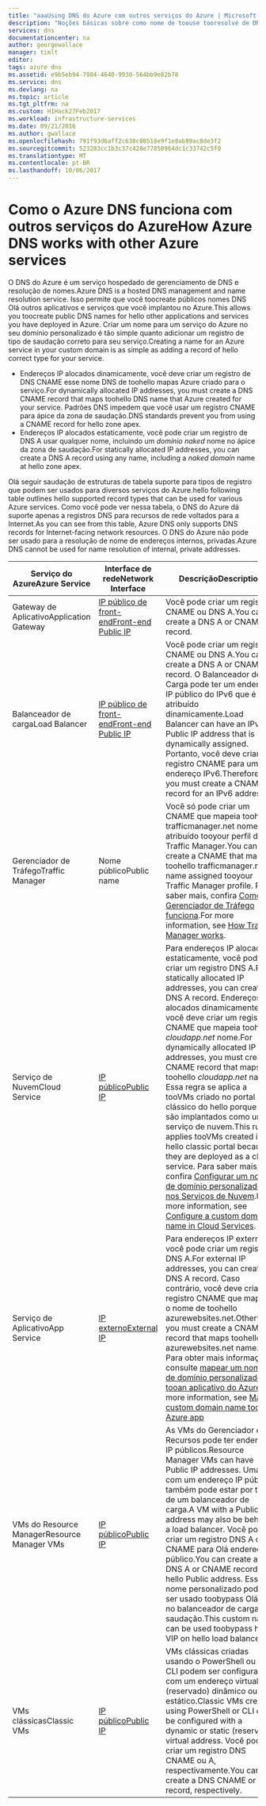 ```yaml
---
title: "aaaUsing DNS do Azure com outros serviços do Azure | Microsoft Docs"
description: "Noções básicas sobre como nome de toouse tooresolve de DNS do Azure para outros serviços do Azure"
services: dns
documentationcenter: na
author: georgewallace
manager: timlt
editor: 
tags: azure dns
ms.assetid: e9b5eb94-7984-4640-9930-564bb9e82b78
ms.service: dns
ms.devlang: na
ms.topic: article
ms.tgt_pltfrm: na
ms.custom: H1Hack27Feb2017
ms.workload: infrastructure-services
ms.date: 09/21/2016
ms.author: gwallace
ms.openlocfilehash: 791f93d6aff2c638c08518e9f1e8ab89ac8de3f2
ms.sourcegitcommit: 523283cc1b3c37c428e77850964dc1c33742c5f0
ms.translationtype: MT
ms.contentlocale: pt-BR
ms.lasthandoff: 10/06/2017
---
```

# <a name="how-azure-dns-works-with-other-azure-services"></a><span data-ttu-id="342f4-103">Como o Azure DNS funciona com outros serviços do Azure</span><span class="sxs-lookup"><span data-stu-id="342f4-103">How Azure DNS works with other Azure services</span></span>

<span data-ttu-id="342f4-104">O DNS do Azure é um serviço hospedado de gerenciamento de DNS e resolução de nomes.</span><span class="sxs-lookup"><span data-stu-id="342f4-104">Azure DNS is a hosted DNS management and name resolution service.</span></span> <span data-ttu-id="342f4-105">Isso permite que você toocreate públicos nomes DNS Olá outros aplicativos e serviços que você implantou no Azure.</span><span class="sxs-lookup"><span data-stu-id="342f4-105">This allows you toocreate public DNS names for hello other applications and services you have deployed in Azure.</span></span> <span data-ttu-id="342f4-106">Criar um nome para um serviço do Azure no seu domínio personalizado é tão simple quanto adicionar um registro de tipo de saudação correto para seu serviço.</span><span class="sxs-lookup"><span data-stu-id="342f4-106">Creating a name for an Azure service in your custom domain is as simple as adding a record of hello correct type for your service.</span></span>

* <span data-ttu-id="342f4-107">Endereços IP alocados dinamicamente, você deve criar um registro de DNS CNAME esse nome DNS de toohello mapas Azure criado para o serviço.</span><span class="sxs-lookup"><span data-stu-id="342f4-107">For dynamically allocated IP addresses, you must create a DNS CNAME record that maps toohello DNS name that Azure created for your service.</span></span> <span data-ttu-id="342f4-108">Padrões DNS impedem que você usar um registro CNAME para ápice da zona de saudação.</span><span class="sxs-lookup"><span data-stu-id="342f4-108">DNS standards prevent you from using a CNAME record for hello zone apex.</span></span>
* <span data-ttu-id="342f4-109">Endereços IP alocados estaticamente, você pode criar um registro de DNS A usar qualquer nome, incluindo um *domínio naked* nome no ápice da zona de saudação.</span><span class="sxs-lookup"><span data-stu-id="342f4-109">For statically allocated IP addresses, you can create a DNS A record using any name, including a *naked domain* name at hello zone apex.</span></span>

<span data-ttu-id="342f4-110">Olá seguir saudação de estruturas de tabela suporte para tipos de registro que podem ser usados para diversos serviços do Azure.</span><span class="sxs-lookup"><span data-stu-id="342f4-110">hello following table outlines hello supported record types that can be used for various Azure services.</span></span> <span data-ttu-id="342f4-111">Como você pode ver nessa tabela, o DNS do Azure dá suporte apenas a registros DNS para recursos de rede voltados para a Internet.</span><span class="sxs-lookup"><span data-stu-id="342f4-111">As you can see from this table, Azure DNS only supports DNS records for Internet-facing network resources.</span></span> <span data-ttu-id="342f4-112">O DNS do Azure não pode ser usado para a resolução de nome de endereços internos, privadas.</span><span class="sxs-lookup"><span data-stu-id="342f4-112">Azure DNS cannot be used for name resolution of internal, private addresses.</span></span>

| <span data-ttu-id="342f4-113">Serviço do Azure</span><span class="sxs-lookup"><span data-stu-id="342f4-113">Azure Service</span></span> | <span data-ttu-id="342f4-114">Interface de rede</span><span class="sxs-lookup"><span data-stu-id="342f4-114">Network Interface</span></span> | <span data-ttu-id="342f4-115">Descrição</span><span class="sxs-lookup"><span data-stu-id="342f4-115">Description</span></span> |
| --- | --- | --- |
| <span data-ttu-id="342f4-116">Gateway de Aplicativo</span><span class="sxs-lookup"><span data-stu-id="342f4-116">Application Gateway</span></span> |[<span data-ttu-id="342f4-117">IP público de front-end</span><span class="sxs-lookup"><span data-stu-id="342f4-117">Front-end Public IP</span></span>](dns-custom-domain.md#public-ip-address) |<span data-ttu-id="342f4-118">Você pode criar um registro CNAME ou DNS A.</span><span class="sxs-lookup"><span data-stu-id="342f4-118">You can create a DNS A or CNAME record.</span></span> |
| <span data-ttu-id="342f4-119">Balanceador de carga</span><span class="sxs-lookup"><span data-stu-id="342f4-119">Load Balancer</span></span> |[<span data-ttu-id="342f4-120">IP público de front-end</span><span class="sxs-lookup"><span data-stu-id="342f4-120">Front-end Public IP</span></span>](dns-custom-domain.md#public-ip-address)  |<span data-ttu-id="342f4-121">Você pode criar um registro CNAME ou DNS A.</span><span class="sxs-lookup"><span data-stu-id="342f4-121">You can create a DNS A or CNAME record.</span></span> <span data-ttu-id="342f4-122">O Balanceador de Carga pode ter um endereço IP público do IPv6 que é atribuído dinamicamente.</span><span class="sxs-lookup"><span data-stu-id="342f4-122">Load Balancer can have an IPv6 Public IP address that is dynamically assigned.</span></span> <span data-ttu-id="342f4-123">Portanto, você deve criar um registro CNAME para um endereço IPv6.</span><span class="sxs-lookup"><span data-stu-id="342f4-123">Therefore, you must create a CNAME record for an IPv6 address.</span></span> |
| <span data-ttu-id="342f4-124">Gerenciador de Tráfego</span><span class="sxs-lookup"><span data-stu-id="342f4-124">Traffic Manager</span></span> |<span data-ttu-id="342f4-125">Nome público</span><span class="sxs-lookup"><span data-stu-id="342f4-125">Public name</span></span> |<span data-ttu-id="342f4-126">Você só pode criar um CNAME que mapeia toohello trafficmanager.net nome atribuído tooyour perfil do Traffic Manager.</span><span class="sxs-lookup"><span data-stu-id="342f4-126">You can only create a CNAME that maps toohello trafficmanager.net name assigned tooyour Traffic Manager profile.</span></span> <span data-ttu-id="342f4-127">Para saber mais, confira [Como o Gerenciador de Tráfego funciona](../traffic-manager/traffic-manager-overview.md#traffic-manager-example).</span><span class="sxs-lookup"><span data-stu-id="342f4-127">For more information, see [How Traffic Manager works](../traffic-manager/traffic-manager-overview.md#traffic-manager-example).</span></span> |
| <span data-ttu-id="342f4-128">Serviço de Nuvem</span><span class="sxs-lookup"><span data-stu-id="342f4-128">Cloud Service</span></span> |[<span data-ttu-id="342f4-129">IP público</span><span class="sxs-lookup"><span data-stu-id="342f4-129">Public IP</span></span>](dns-custom-domain.md#public-ip-address) |<span data-ttu-id="342f4-130">Para endereços IP alocados estaticamente, você pode criar um registro DNS A.</span><span class="sxs-lookup"><span data-stu-id="342f4-130">For statically allocated IP addresses, you can create a DNS A record.</span></span> <span data-ttu-id="342f4-131">Endereços IP alocados dinamicamente, você deve criar um registro CNAME que mapeia toohello *cloudapp.net* nome.</span><span class="sxs-lookup"><span data-stu-id="342f4-131">For dynamically allocated IP addresses, you must create a CNAME record that maps toohello *cloudapp.net* name.</span></span> <span data-ttu-id="342f4-132">Essa regra se aplica a tooVMs criado no portal clássico do hello porque eles são implantados como um serviço de nuvem.</span><span class="sxs-lookup"><span data-stu-id="342f4-132">This rule applies tooVMs created in hello classic portal because they are deployed as a cloud service.</span></span> <span data-ttu-id="342f4-133">Para saber mais, confira [Configurar um nome de domínio personalizado nos Serviços de Nuvem](../cloud-services/cloud-services-custom-domain-name-portal.md).</span><span class="sxs-lookup"><span data-stu-id="342f4-133">For more information, see [Configure a custom domain name in Cloud Services](../cloud-services/cloud-services-custom-domain-name-portal.md).</span></span> |
| <span data-ttu-id="342f4-134">Serviço de Aplicativo</span><span class="sxs-lookup"><span data-stu-id="342f4-134">App Service</span></span> | [<span data-ttu-id="342f4-135">IP externo</span><span class="sxs-lookup"><span data-stu-id="342f4-135">External IP</span></span>](dns-custom-domain.md#app-service-web-apps) |<span data-ttu-id="342f4-136">Para endereços IP externos, você pode criar um registro DNS A.</span><span class="sxs-lookup"><span data-stu-id="342f4-136">For external IP addresses, you can create a DNS A record.</span></span> <span data-ttu-id="342f4-137">Caso contrário, você deve criar um registro CNAME que mapeia o nome de toohello azurewebsites.net.</span><span class="sxs-lookup"><span data-stu-id="342f4-137">Otherwise, you must create a CNAME record that maps toohello azurewebsites.net name.</span></span> <span data-ttu-id="342f4-138">Para obter mais informações, consulte [mapear um nome de domínio personalizado tooan aplicativo do Azure](../app-service-web/web-sites-custom-domain-name.md)</span><span class="sxs-lookup"><span data-stu-id="342f4-138">For more information, see [Map a custom domain name tooan Azure app](../app-service-web/web-sites-custom-domain-name.md)</span></span> |
| <span data-ttu-id="342f4-139">VMs do Resource Manager</span><span class="sxs-lookup"><span data-stu-id="342f4-139">Resource Manager VMs</span></span> |[<span data-ttu-id="342f4-140">IP público</span><span class="sxs-lookup"><span data-stu-id="342f4-140">Public IP</span></span>](dns-custom-domain.md#public-ip-address) |<span data-ttu-id="342f4-141">As VMs do Gerenciador de Recursos pode ter endereços IP públicos.</span><span class="sxs-lookup"><span data-stu-id="342f4-141">Resource Manager VMs can have Public IP addresses.</span></span> <span data-ttu-id="342f4-142">Uma VM com um endereço IP público também pode estar por trás de um balanceador de carga.</span><span class="sxs-lookup"><span data-stu-id="342f4-142">A VM with a Public IP address may also be behind a load balancer.</span></span> <span data-ttu-id="342f4-143">Você pode criar um registro DNS A ou CNAME para Olá endereço público.</span><span class="sxs-lookup"><span data-stu-id="342f4-143">You can create a DNS A or CNAME record for hello Public address.</span></span> <span data-ttu-id="342f4-144">Esse nome personalizado pode ser usado toobypass Olá VIP no balanceador de carga de saudação.</span><span class="sxs-lookup"><span data-stu-id="342f4-144">This custom name can be used toobypass hello VIP on hello load balancer.</span></span> |
| <span data-ttu-id="342f4-145">VMs clássicas</span><span class="sxs-lookup"><span data-stu-id="342f4-145">Classic VMs</span></span> |[<span data-ttu-id="342f4-146">IP público</span><span class="sxs-lookup"><span data-stu-id="342f4-146">Public IP</span></span>](dns-custom-domain.md#public-ip-address) |<span data-ttu-id="342f4-147">VMs clássicas criadas usando o PowerShell ou a CLI podem ser configuradas com um endereço virtual (reservado) dinâmico ou estático.</span><span class="sxs-lookup"><span data-stu-id="342f4-147">Classic VMs created using PowerShell or CLI can be configured with a dynamic or static (reserved) virtual address.</span></span> <span data-ttu-id="342f4-148">Você pode criar um registro DNS CNAME ou A, respectivamente.</span><span class="sxs-lookup"><span data-stu-id="342f4-148">You can create a DNS CNAME or A record, respectively.</span></span> |
